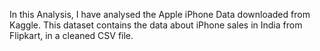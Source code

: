 In this Analysis, I have analysed the Apple iPhone Data downloaded from Kaggle. This dataset contains the data about iPhone sales in India from Flipkart, in a cleaned CSV file.
